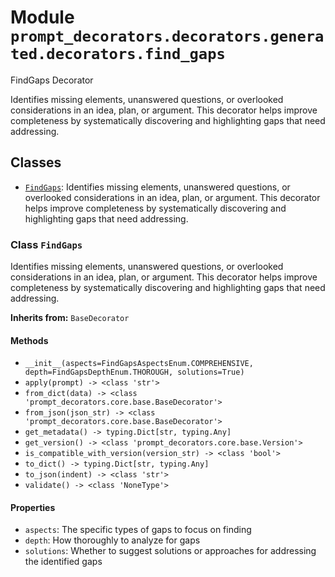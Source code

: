 # Module `prompt_decorators.decorators.generated.decorators.find_gaps`

FindGaps Decorator

Identifies missing elements, unanswered questions, or overlooked considerations in an idea, plan, or argument. This decorator helps improve completeness by systematically discovering and highlighting gaps that need addressing.

## Classes

- [`FindGaps`](#class-findgaps): Identifies missing elements, unanswered questions, or overlooked considerations in an idea, plan, or argument. This decorator helps improve completeness by systematically discovering and highlighting gaps that need addressing.

### Class `FindGaps`

Identifies missing elements, unanswered questions, or overlooked considerations in an idea, plan, or argument. This decorator helps improve completeness by systematically discovering and highlighting gaps that need addressing.

**Inherits from:** `BaseDecorator`

#### Methods

- `__init__(aspects=FindGapsAspectsEnum.COMPREHENSIVE, depth=FindGapsDepthEnum.THOROUGH, solutions=True)`
- `apply(prompt) -> <class 'str'>`
- `from_dict(data) -> <class 'prompt_decorators.core.base.BaseDecorator'>`
- `from_json(json_str) -> <class 'prompt_decorators.core.base.BaseDecorator'>`
- `get_metadata() -> typing.Dict[str, typing.Any]`
- `get_version() -> <class 'prompt_decorators.core.base.Version'>`
- `is_compatible_with_version(version_str) -> <class 'bool'>`
- `to_dict() -> typing.Dict[str, typing.Any]`
- `to_json(indent) -> <class 'str'>`
- `validate() -> <class 'NoneType'>`
#### Properties

- `aspects`: The specific types of gaps to focus on finding
- `depth`: How thoroughly to analyze for gaps
- `solutions`: Whether to suggest solutions or approaches for addressing the identified gaps


